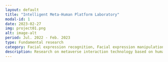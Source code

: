```yaml
---
layout: default
title: "Intelligent Meta-Human Platform Laboratory"
modal-id: 1
date: 2023-02-27
img: project01.png
alt: image-alt
period: Jul. 2022 - Feb. 2023
type: Fundamental research
category: Facial expression recognition, Facial expression manipulation, 3D-aware Generative Models
description: Research on metaverse interaction technology based on human factor (HF) of users. Building a neural network that output smulti‐modality information (e.g., emotion, gaze etc.) in HF. Identity‐invariant valence-arousal (VA) domain facial expression recognition (FER) technology
---
```

